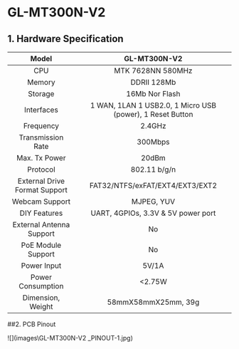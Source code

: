 # 	GL-MT300N-V2

## 1. Hardware Specification

|             Model             |                       GL-MT300N-V2                        |
| :---------------------------: | :-------------------------------------------------------: |
|              CPU              |                     MTK 7628NN 580MHz                     |
|            Memory             |                        DDRII 128Mb                        |
|            Storage            |                      16Mb Nor Flash                       |
|          Interfaces           | 1 WAN, 1LAN 1 USB2.0, 1 Micro USB (power), 1 Reset Button |
|           Frequency           |                          2.4GHz                           |
|       Transmission Rate       |                          300Mbps                          |
|         Max. Tx Power         |                           20dBm                           |
|           Protocol            |                       802.11 b/g/n                        |
| External Drive Format Support |              FAT32/NTFS/exFAT/EXT4/EXT3/EXT2              |
|        Webcam Support         |                        MJPEG, YUV                         |
|         DIY Features          |            UART, 4GPIOs, 3.3V & 5V power port             |
|   External Antenna Support    |                            No                             |
|      PoE Module Support       |                            No                             |
|          Power Input          |                           5V/1A                           |
|       Power Consumption       |                          <2.75W                           |
|       Dimension, Weight       |                    58mmX58mmX25mm, 39g                    |



##2. PCB Pinout

![](images\GL-MT300N-V2 _PINOUT-1.jpg)

   







